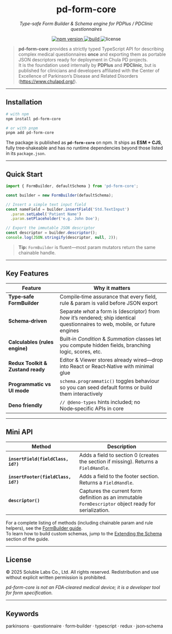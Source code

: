 <!--
  README for pd-form-core
  Last updated: 2025-08-06
-->

<h1 align="center">pd-form-core</h1>

<p align="center">
  <em>Type-safe Form Builder & Schema engine for PDPlus / PDClinic questionnaires</em>
</p>

<p align="center">
  <a href="https://www.npmjs.com/package/pd-form-core">
    <img alt="npm version" src="https://img.shields.io/npm/v/pd-form-core?logo=npm">
  </a>
  <a href="https://github.com/solublelabs/pd-form-core/actions">
    <img alt="build" src="https://github.com/solublelabs/pd-form-core/actions/workflows/ci.yml/badge.svg">
  </a>
  <img alt="license" src="https://img.shields.io/badge/license-proprietary-lightgrey">
</p>

> **pd-form-core** provides a strictly typed TypeScript API for describing complex medical questionnaires **once** and exporting them as portable JSON descriptors ready for deployment in Chula PD projects.  
> It is the foundation used internally by **PDPlus** and **PDClinic**, but is published for clinicians and developers affiliated with the Center of Excellence of Parkinson’s Disease and Related Disorders (<https://www.chulapd.org/>).

---

## Installation

```bash
# with npm
npm install pd-form-core

# or with pnpm
pnpm add pd-form-core
```

The package is published as **`pd-form-core`** on npm. It ships as **ESM + CJS**, fully tree‑shakeable and has no runtime dependencies beyond those listed in its `package.json`.

---

## Quick Start

```ts
import { FormBuilder, defaultSchema } from 'pd-form-core';

const builder = new FormBuilder(defaultSchema);

// Insert a simple text input field
const nameField = builder.insertField('Std.TextInput')
  .param.setLabel('Patient Name')
  .param.setPlaceholder('e.g. John Doe');

// Export the immutable JSON descriptor
const descriptor = builder.descriptor();
console.log(JSON.stringify(descriptor, null, 2));
```

> **Tip:** `FormBuilder` is fluent—most param mutators return the same chainable handle.

---

## Key Features

| Feature | Why it matters |
|---------|----------------|
| **Type‑safe FormBuilder** | Compile‑time assurance that every field, rule & param is valid before JSON export |
| **Schema‑driven** | Separate *what* a form is (descriptor) from *how* it’s rendered; ship identical questionnaires to web, mobile, or future engines |
| **Calculables (rules engine)** | Built‑in *Condition* & *Summation* classes let you compute hidden fields, branching logic, scores, etc. |
| **Redux Toolkit & Zustand ready** | Editor & Viewer stores already wired—drop into React or React‑Native with minimal glue |
| **Programmatic vs UI mode** | `schema.programmatic()` toggles behaviour so you can seed default forms or build them interactively |
| **Deno friendly** | `// @deno-types` hints included; no Node‑specific APIs in core |

---

## Mini API

| Method | Description |
|--------|-------------|
| **`insertField(fieldClass, id?)`** | Adds a field to section 0 (creates the section if missing). Returns a `FieldHandle`. |
| **`insertFooter(fieldClass, id?)`** | Adds a field to the footer section. Returns a `FieldHandle`. |
| **`descriptor()`** | Captures the current form definition as an immutable `FormDescriptor` object ready for serialization. |

For a complete listing of methods (including chainable param and rule helpers), see the [FormBuilder guide](docs/form-builder.md).  
To learn how to build custom schemas, jump to the [Extending the Schema](docs/form-builder.md#extending-the-schema) section of the guide.

---

## License

© 2025 Soluble Labs Co., Ltd. All rights reserved. Redistribution and use without explicit written permission is prohibited.

*pd-form-core is not an FDA‑cleared medical device; it is a developer tool for form specification.*

---

## Keywords

parkinsons · questionnaire · form‑builder · typescript · redux · json‑schema
